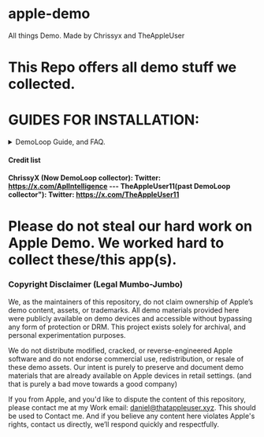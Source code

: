 # apple-demo
All things Demo. Made by Chrissyx and TheAppleUser


# This Repo offers all demo stuff we collected.

# GUIDES FOR INSTALLATION:

 <details>
## <summary>DemoLoop Guide, and FAQ.</summary>

## DemoLoop MacBook Air

### Download the "M1,M3,M4_Demo.zip from the top, and extract it.
### Once you got it open the folder and look for "com.apple.ist.DemoLoop" then, hit Command-Space, that opens spotlight and type this in '~/Library/Containers/' and hit enter. This will open the Containers folder.
### Move the "com.apple.ist.DemoLoop from the folder to the Containers folder. You can close this window now.
### Move the DemoLoop app to Applications folder and launch it.
### You'll see the DemoLoop corresponding to your Mac.

## FAQ for DemoLoop:

### Q: I don't see a Video. A: You might own an Intel Mac, or you have moved the com.apple.ist.DemoLoop folder to the wrong place. If errors further Presist open an issue.
### Q: I have an M2 MacBook Air. When is Demoloop coming or how can I run the other demoloops? Just rename the one you'd like to "M2_Air"
### Q: Can I get the one that says: Mac Does That, super long battery life etc. A: Yes, you can. It's available in more languages too! It's available in: Czech, Hungarian, Polish, Roman, Vietnamese, and English. To install these, follow these instructions: Go to the preferred Language folder inside com.apple.ist.DemoLoop/Data/Library/Application Support/: Czech = CZE, Hungarian = HUN, Polish = POL, Roman = ROU, Vietnamese = VNM, and English= WW. For example, go to the WW folder, and there, choose any of the qualities, I chose 2560x1664 for best quality on my Display, though if you have a bigger monitor choose the highest quality. Rename the .mov file to your corresponding Mac model so If you have an M1 Macbook air then rename it to: 'M1_Air.mov'. Then copy that video, back out from the whatever language folder you opened, then, paste it into somewhere else THEN the com.apple.ist.demoloop folder. Now, copy the existing corresponding video you have and paste it into somewhere safe. Now move the language corresponding one into "com.apple.ist.DemoLoop/Data/Library/Application Support/" and now, Run DemoLoop and it should work.

## Any Other Question? Open an Issue.

 </details>

#### Credit list

#### ChrissyX (Now DemoLoop collector): Twitter: https://x.com/AplIntelligence --- TheAppleUser11(past DemoLoop collector"): Twitter: https://x.com/TheAppleUser11

# Please do not steal our hard work on Apple Demo. We worked hard to collect these/this app(s).

### Copyright Disclaimer (Legal Mumbo-Jumbo)
We, as the maintainers of this repository, do not claim ownership of Apple’s demo content, assets, or trademarks. All demo materials provided here were publicly available on demo devices and accessible without bypassing any form of protection or DRM. This project exists solely for archival, and personal experimentation purposes.

We do not distribute modified, cracked, or reverse-engineered Apple software and do not endorse commercial use, redistribution, or resale of these demo assets. Our intent is purely to preserve and document demo materials that are already available on Apple devices in retail settings. (and that is purely a bad move towards a good company)

If you from Apple, and you'd like to dispute the content of this repository, please contact me at my Work email: daniel@thatappleuser.xyz. This should be used to Contact me. And if you believe any content here violates Apple's rights, contact us directly, we’ll respond quickly and respectfully.


